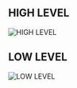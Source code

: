 
##  HIGH LEVEL


![ HIGH LEVEL](https://github.com/habeeb063/M1_Billcalculator_Utilities/blob/master/2_Architecture/Structural%20Diagram/Low%20level%20structure%20diagram.jpg?raw=true)


## LOW LEVEL

![LOW LEVEL](https://github.com/habeeb063/M1_Billcalculator_Utilities/blob/master/2_Architecture/Structural%20Diagram/High%20level%20structural%20diagram.jpg?raw=true)
